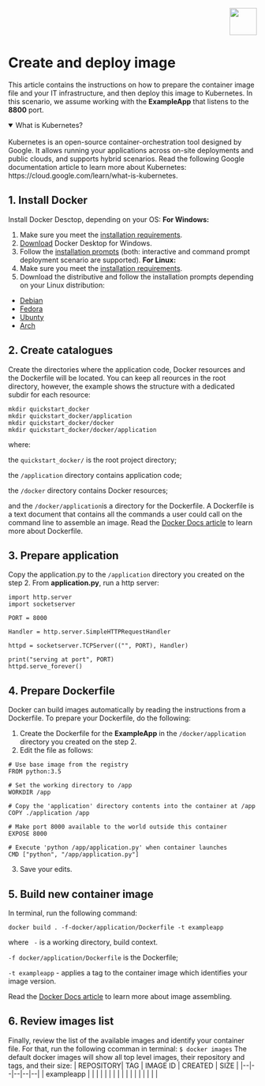 <p align="right">
    <img src="https://github.com/AnastasiaTECHWRITER/create-and-deploy-image/assets/134202043/6559f7e9-2e21-4fb0-9a96-d0ff531b8ed8" width="55" height="55">
</p>

# Create and deploy image
This article contains the instructions on how to prepare the container image file and your IT infrastructure, and then deploy this image to Kubernetes. In this scenario, we assume working with the **ExampleApp** that listens to the **8800** port. 
<details open>
<summary>What is Kubernetes?</summary>
<br>
Kubernetes is an open-source container-orchestration tool designed by Google. It allows running your applications across on-site deployments and public clouds, and supports hybrid scenarios. Read the following Google documentation article to learn more about Kubernetes: https://cloud.google.com/learn/what-is-kubernetes.
</details>

## 1. Install Docker
Install Docker Desctop, depending on your OS:
**For Windows:**
1. Make sure you meet the [installation requirements](https://docs.docker.com/desktop/install/windows-install/#system-requirements).
2. [Download](https://desktop.docker.com/win/main/amd64/Docker%20Desktop%20Installer.exe) Docker Desktop for Windows.
3. Follow the [installation prompts](https://docs.docker.com/desktop/install/windows-install/#install-docker-desktop-on-windows) (both: interactive and command prompt deployment scenario are supported).
**For Linux:**
1. Make sure you meet the [installation requirements](https://docs.docker.com/desktop/install/linux-install/#system-requirements).
2. Download the distributive and follow the installation prompts depending on your Linux distribution:
 - [Debian](https://docs.docker.com/desktop/install/debian/)
 - [Fedora](https://docs.docker.com/desktop/install/fedora/)
 - [Ubunty](https://docs.docker.com/desktop/install/ubuntu/)
 - [Arch](https://docs.docker.com/desktop/install/archlinux/)

## 2. Create catalogues
Create the directories where the application code, Docker resources and the Dockerfile will be located. You can keep all reources in the root directory, however, the example shows the structure with a dedicated subdir for each resource:
```
mkdir quickstart_docker
mkdir quickstart_docker/application
mkdir quickstart_docker/docker
mkdir quickstart_docker/docker/application
```
where:

the ```quickstart_docker/``` is the root project directory;

the ```/application``` directory contains application code;

the ```/docker``` directory contains Docker resources;

and the ```/docker/application```is a directory for the Dockerfile. A Dockerfile is a text document that contains all the commands a user could call on the command line to assemble an image. Read the [Docker Docs article](https://docs.docker.com/engine/reference/builder/) to learn more about Dockerfile.

## 3. Prepare application
Copy the application.py to the ```/application``` directory you created on the step 2.
From **application.py**, run a http server:
```
import http.server
import socketserver

PORT = 8000

Handler = http.server.SimpleHTTPRequestHandler

httpd = socketserver.TCPServer(("", PORT), Handler)

print("serving at port", PORT)
httpd.serve_forever()
```

## 4. Prepare Dockerfile
Docker can build images automatically by reading the instructions from a Dockerfile. 
To prepare your Dockerfile, do the following:
1. Create the Dockerfile for the **ExampleApp** in the ```/docker/application``` directory you created on the step 2. 
2. Edit the file as follows:

```
# Use base image from the registry
FROM python:3.5

# Set the working directory to /app
WORKDIR /app

# Copy the 'application' directory contents into the container at /app
COPY ./application /app

# Make port 8000 available to the world outside this container
EXPOSE 8000

# Execute 'python /app/application.py' when container launches
CMD ["python", "/app/application.py"]
```
3. Save your edits.

## 5. Build new container image
In terminal, run the following command:
```
docker build . -f-docker/application/Dockerfile -t exampleapp
```
where
``` -``` is a working directory, build context. 

```-f docker/application/Dockerfile``` is the Dockerfile;

```-t exampleapp``` - applies a tag to the container image which identifies your image version.

Read the [Docker Docs article](https://docs.docker.com/engine/reference/builder/) to learn more about image assembling.

## 6. Review images list
Finally, review the list of the available images and identify your container file. 
For that, run the following ccomman in terminal:
```$ docker images```
The default docker images will show all top level images, their repository and tags, and their size:
| REPOSITORY| TAG | IMAGE ID | CREATED | SIZE |
|--|--|--|--|--|
| exampleapp |  |  |  |  |
|  |  |  |  |  |
|  |  |  |  |  |

